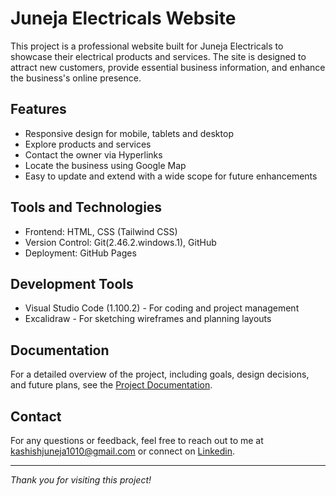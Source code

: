 # Juneja Electricals Website

This project is a professional website built for Juneja Electricals to showcase their electrical products and services. The site is designed to attract new customers, provide essential business information, and enhance the business's online presence.

## Features
- Responsive design for mobile, tablets and desktop
- Explore products and services
- Contact the owner via Hyperlinks
- Locate the business using Google Map
- Easy to update and extend with a wide scope for future enhancements

## Tools and Technologies
- Frontend: HTML, CSS (Tailwind CSS)
- Version Control: Git(2.46.2.windows.1), GitHub
- Deployment: GitHub Pages

## Development Tools
- Visual Studio Code (1.100.2) - For coding and project management
- Excalidraw - For sketching wireframes and planning layouts

## Documentation
For a detailed overview of the project, including goals, design decisions, and future plans, see the [Project Documentation](Documentation/Project_Overview.md).

## Contact
For any questions or feedback, feel free to reach out to me at [kashishjuneja1010@gmail.com](https://mail.google.com/mail/?view=cm&fs=1&to=kashishjuneja1010@gmail.com) or connect on [Linkedin](https://www.linkedin.com/in/kashish-juneja-756673209).

---

*Thank you for visiting this project!*
